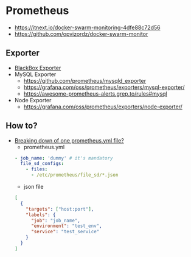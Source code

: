 # Prometheus

* <https://itnext.io/docker-swarm-monitoring-4dfe88c72d56>
* <https://github.com/opvizordz/docker-swarm-monitor>

## Exporter

* [BlackBox Exporter](https://github.com/prometheus/blackbox_exporter)
* MySQL Exporter
  * https://github.com/prometheus/mysqld_exporter
  * https://grafana.com/oss/prometheus/exporters/mysql-exporter/
  * https://awesome-prometheus-alerts.grep.to/rules#mysql
* Node Exporter
  * https://grafana.com/oss/prometheus/exporters/node-exporter/

## How to?

* [Breaking down of one prometheus.yml file?](https://stackoverflow.com/questions/62390597/breaking-down-of-one-prometheus-yml-file)
  * prometheus.yml
  ```yaml
  - job_name: 'dummy' # it's mandatory
    file_sd_configs:
      - files:
        - /etc/prometheus/file_sd/*.json
  ```
  * json file
  ```json
  [
    {
      "targets": ["host:port"],
      "labels": {
        "job": "job_name",
        "environment": "test_env",
        "service": "test_service"
      }
    }
  ]
  ```
